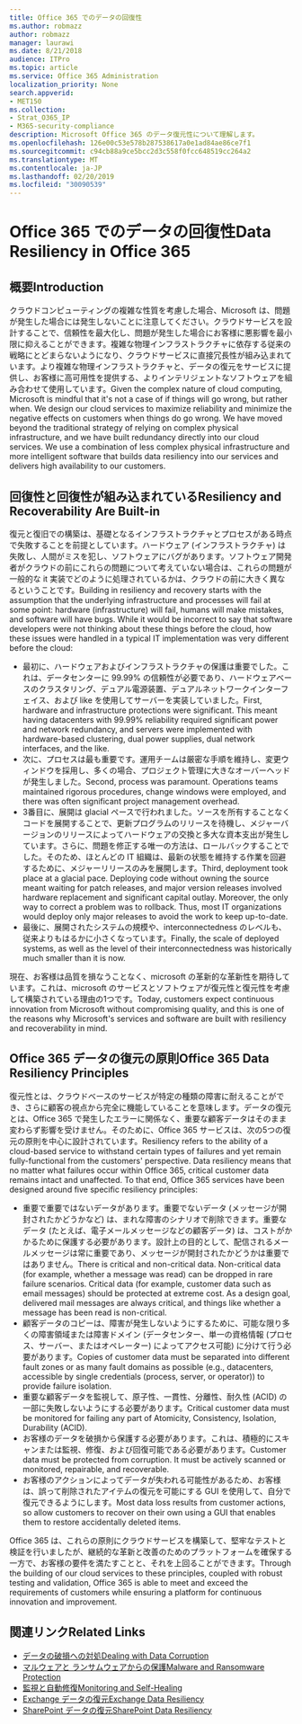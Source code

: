 ```yaml
---
title: Office 365 でのデータの回復性
ms.author: robmazz
author: robmazz
manager: laurawi
ms.date: 8/21/2018
audience: ITPro
ms.topic: article
ms.service: Office 365 Administration
localization_priority: None
search.appverid:
- MET150
ms.collection:
- Strat_O365_IP
- M365-security-compliance
description: Microsoft Office 365 のデータ復元性について理解します。
ms.openlocfilehash: 126e00c53e578b287538617a0e1ad84ae86ce7f1
ms.sourcegitcommit: c94cb88a9ce5bcc2d3c558f0fcc648519cc264a2
ms.translationtype: MT
ms.contentlocale: ja-JP
ms.lasthandoff: 02/20/2019
ms.locfileid: "30090539"
---
```

# <a name="data-resiliency-in-office-365"></a><span data-ttu-id="67ac5-103">Office 365 でのデータの回復性</span><span class="sxs-lookup"><span data-stu-id="67ac5-103">Data Resiliency in Office 365</span></span>

## <a name="introduction"></a><span data-ttu-id="67ac5-104">概要</span><span class="sxs-lookup"><span data-stu-id="67ac5-104">Introduction</span></span>
<span data-ttu-id="67ac5-p101">クラウドコンピューティングの複雑な性質を考慮した場合、Microsoft は、問題が発生した場合には発生しないことに注意してください。クラウドサービスを設計することで、信頼性を最大化し、問題が発生した場合にお客様に悪影響を最小限に抑えることができます。複雑な物理インフラストラクチャに依存する従来の戦略にとどまらないようになり、クラウドサービスに直接冗長性が組み込まれています。より複雑な物理インフラストラクチャと、データの復元をサービスに提供し、お客様に高可用性を提供する、よりインテリジェントなソフトウェアを組み合わせて使用しています。</span><span class="sxs-lookup"><span data-stu-id="67ac5-p101">Given the complex nature of cloud computing, Microsoft is mindful that it's not a case of if things will go wrong, but rather when. We design our cloud services to maximize reliability and minimize the negative effects on customers when things do go wrong. We have moved beyond the traditional strategy of relying on complex physical infrastructure, and we have built redundancy directly into our cloud services. We use a combination of less complex physical infrastructure and more intelligent software that builds data resiliency into our services and delivers high availability to our customers.</span></span> 

## <a name="resiliency-and-recoverability-are-built-in"></a><span data-ttu-id="67ac5-109">回復性と回復性が組み込まれている</span><span class="sxs-lookup"><span data-stu-id="67ac5-109">Resiliency and Recoverability Are Built-in</span></span> 
<span data-ttu-id="67ac5-p102">復元と復旧での構築は、基礎となるインフラストラクチャとプロセスがある時点で失敗することを前提としています。ハードウェア (インフラストラクチャ) は失敗し、人間がミスを犯し、ソフトウェアにバグがあります。ソフトウェア開発者がクラウドの前にこれらの問題について考えていない場合は、これらの問題が一般的な it 実装でどのように処理されているかは、クラウドの前に大きく異なるということです。</span><span class="sxs-lookup"><span data-stu-id="67ac5-p102">Building in resiliency and recovery starts with the assumption that the underlying infrastructure and processes will fail at some point: hardware (infrastructure) will fail, humans will make mistakes, and software will have bugs. While it would be incorrect to say that software developers were not thinking about these things before the cloud, how these issues were handled in a typical IT implementation was very different before the cloud:</span></span> 
- <span data-ttu-id="67ac5-p103">最初に、ハードウェアおよびインフラストラクチャの保護は重要でした。これは、データセンターに 99.99% の信頼性が必要であり、ハードウェアベースのクラスタリング、デュアル電源装置、デュアルネットワークインターフェイス、および like を使用してサーバーを実装していました。</span><span class="sxs-lookup"><span data-stu-id="67ac5-p103">First, hardware and infrastructure protections were significant. This meant having datacenters with 99.99% reliability required significant power and network redundancy, and servers were implemented with hardware-based clustering, dual power supplies, dual network interfaces, and the like.</span></span> 
- <span data-ttu-id="67ac5-p104">次に、プロセスは最も重要です。運用チームは厳密な手順を維持し、変更ウィンドウを採用し、多くの場合、プロジェクト管理に大きなオーバーヘッドが発生しました。</span><span class="sxs-lookup"><span data-stu-id="67ac5-p104">Second, process was paramount. Operations teams maintained rigorous procedures, change windows were employed, and there was often significant project management overhead.</span></span> 
- <span data-ttu-id="67ac5-p105">3番目に、展開は glacial ペースで行われました。ソースを所有することなくコードを展開することで、更新プログラムのリリースを待機し、メジャーバージョンのリリースによってハードウェアの交換と多大な資本支出が発生しています。さらに、問題を修正する唯一の方法は、ロールバックすることでした。そのため、ほとんどの IT 組織は、最新の状態を維持する作業を回避するために、メジャーリリースのみを展開します。</span><span class="sxs-lookup"><span data-stu-id="67ac5-p105">Third, deployment took place at a glacial pace. Deploying code without owning the source meant waiting for patch releases, and major version releases involved hardware replacement and significant capital outlay. Moreover, the only way to correct a problem was to rollback. Thus, most IT organizations would deploy only major releases to avoid the work to keep up-to-date.</span></span> 
- <span data-ttu-id="67ac5-120">最後に、展開されたシステムの規模や、interconnectedness のレベルも、従来よりもはるかに小さくなっています。</span><span class="sxs-lookup"><span data-stu-id="67ac5-120">Finally, the scale of deployed systems, as well as the level of their interconnectedness was historically much smaller than it is now.</span></span> 

<span data-ttu-id="67ac5-121">現在、お客様は品質を損なうことなく、microsoft の革新的な革新性を期待しています。これは、microsoft のサービスとソフトウェアが復元性と復元性を考慮して構築されている理由の1つです。</span><span class="sxs-lookup"><span data-stu-id="67ac5-121">Today, customers expect continuous innovation from Microsoft without compromising quality, and this is one of the reasons why Microsoft's services and software are built with resiliency and recoverability in mind.</span></span> 

## <a name="office-365-data-resiliency-principles"></a><span data-ttu-id="67ac5-122">Office 365 データの復元の原則</span><span class="sxs-lookup"><span data-stu-id="67ac5-122">Office 365 Data Resiliency Principles</span></span> 
<span data-ttu-id="67ac5-p106">復元性とは、クラウドベースのサービスが特定の種類の障害に耐えることができ、さらに顧客の視点から完全に機能していることを意味します。データの復元とは、Office 365 で発生したエラーに関係なく、重要な顧客データはそのまま変わらず影響を受けません。そのために、Office 365 サービスは、次の5つの復元の原則を中心に設計されています。</span><span class="sxs-lookup"><span data-stu-id="67ac5-p106">Resiliency refers to the ability of a cloud-based service to withstand certain types of failures and yet remain fully-functional from the customers' perspective. Data resiliency means that no matter what failures occur within Office 365, critical customer data remains intact and unaffected. To that end, Office 365 services have been designed around five specific resiliency principles:</span></span> 
- <span data-ttu-id="67ac5-p107">重要で重要ではないデータがあります。重要でないデータ (メッセージが開封されたかどうかなど) は、まれな障害のシナリオで削除できます。重要なデータ (たとえば、電子メールメッセージなどの顧客データ) は、コストがかかるために保護する必要があります。設計上の目的として、配信されるメールメッセージは常に重要であり、メッセージが開封されたかどうかは重要ではありません。</span><span class="sxs-lookup"><span data-stu-id="67ac5-p107">There is critical and non-critical data. Non-critical data (for example, whether a message was read) can be dropped in rare failure scenarios. Critical data (for example, customer data such as email messages) should be protected at extreme cost. As a design goal, delivered mail messages are always critical, and things like whether a message has been read is non-critical.</span></span> 
- <span data-ttu-id="67ac5-130">顧客データのコピーは、障害が発生しないようにするために、可能な限り多くの障害領域または障害ドメイン (データセンター、単一の資格情報 (プロセス、サーバー、またはオペレーター) によってアクセス可能) に分けて行う必要があります。</span><span class="sxs-lookup"><span data-stu-id="67ac5-130">Copies of customer data must be separated into different fault zones or as many fault domains as possible (e.g., datacenters, accessible by single credentials (process, server, or operator)) to provide failure isolation.</span></span> 
- <span data-ttu-id="67ac5-131">重要な顧客データを監視して、原子性、一貫性、分離性、耐久性 (ACID) の一部に失敗しないようにする必要があります。</span><span class="sxs-lookup"><span data-stu-id="67ac5-131">Critical customer data must be monitored for failing any part of Atomicity, Consistency, Isolation, Durability (ACID).</span></span> 
- <span data-ttu-id="67ac5-p108">お客様のデータを破損から保護する必要があります。これは、積極的にスキャンまたは監視、修復、および回復可能である必要があります。</span><span class="sxs-lookup"><span data-stu-id="67ac5-p108">Customer data must be protected from corruption. It must be actively scanned or monitored, repairable, and recoverable.</span></span> 
- <span data-ttu-id="67ac5-134">お客様のアクションによってデータが失われる可能性があるため、お客様は、誤って削除されたアイテムの復元を可能にする GUI を使用して、自分で復元できるようにします。</span><span class="sxs-lookup"><span data-stu-id="67ac5-134">Most data loss results from customer actions, so allow customers to recover on their own using a GUI that enables them to restore accidentally deleted items.</span></span> 
 
<span data-ttu-id="67ac5-135">Office 365 は、これらの原則にクラウドサービスを構築して、堅牢なテストと検証を行いましたが、継続的な革新と改善のためのプラットフォームを確保する一方で、お客様の要件を満たすことと、それを上回ることができます。</span><span class="sxs-lookup"><span data-stu-id="67ac5-135">Through the building of our cloud services to these principles, coupled with robust testing and validation, Office 365 is able to meet and exceed the requirements of customers while ensuring a platform for continuous innovation and improvement.</span></span> 

## <a name="related-links"></a><span data-ttu-id="67ac5-136">関連リンク</span><span class="sxs-lookup"><span data-stu-id="67ac5-136">Related Links</span></span>

- [<span data-ttu-id="67ac5-137">データの破損への対処</span><span class="sxs-lookup"><span data-stu-id="67ac5-137">Dealing with Data Corruption</span></span>](office-365-dealing-with-data-corruption.md)
- [<span data-ttu-id="67ac5-138">マルウェアと ランサムウェアからの保護</span><span class="sxs-lookup"><span data-stu-id="67ac5-138">Malware and Ransomware Protection</span></span>](office-365-malware-and-ransomware-protection.md)
- [<span data-ttu-id="67ac5-139">監視と自動修復</span><span class="sxs-lookup"><span data-stu-id="67ac5-139">Monitoring and Self-Healing</span></span>](office-365-monitoring-and-self-healing.md)
- [<span data-ttu-id="67ac5-140">Exchange データの復元</span><span class="sxs-lookup"><span data-stu-id="67ac5-140">Exchange Data Resiliency</span></span>](office-365-exchange-data-resiliency.md)
- [<span data-ttu-id="67ac5-141">SharePoint データの復元</span><span class="sxs-lookup"><span data-stu-id="67ac5-141">SharePoint Data Resiliency</span></span>](office-365-sharepoint-data-resiliency.md)